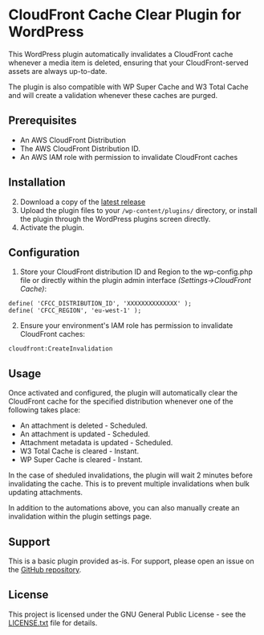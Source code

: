 # CloudFront Cache Clear Plugin for WordPress

This WordPress plugin automatically invalidates a CloudFront cache whenever a media item is deleted, ensuring that your CloudFront-served assets are always up-to-date.

The plugin is also compatible with WP Super Cache and W3 Total Cache and will create a validation whenever these caches are purged.

## Prerequisites

- An AWS CloudFront Distribution
- The AWS CloudFront Distribution ID.
- An AWS IAM role with permission to invalidate CloudFront caches

## Installation

2. Download a copy of the [latest release](https://github.com/ufmedia/cloudfront-cache-clear/releases/)
3. Upload the plugin files to your `/wp-content/plugins/` directory, or install the plugin through the WordPress plugins screen directly.
4. Activate the plugin.

## Configuration

1. Store your CloudFront distribution ID and Region to the wp-config.php file or directly within the plugin admin interface *(Settings->CloudFront Cache)*:

```
define( 'CFCC_DISTRIBUTION_ID', 'XXXXXXXXXXXXXX' );
define( 'CFCC_REGION', 'eu-west-1' );
```

2. Ensure your environment's IAM role has permission to invalidate CloudFront caches:

```
cloudfront:CreateInvalidation
```


## Usage

Once activated and configured, the plugin will automatically clear the CloudFront cache for the specified distribution whenever one of the following takes place:


 - An attachment is deleted - Scheduled.
 - An attachment is updated - Scheduled.
 - Attachment metadata is updated - Scheduled.
 - W3 Total Cache is cleared - Instant.
 - WP Super Cache is cleared - Instant.

 In the case of sheduled invalidations, the plugin will wait 2 minutes before invalidating the cache. This is to prevent multiple invalidations when bulk updating attachments.

 In addition to the automations above, you can also manually create an invalidation within the plugin settings page.

## Support

This is a basic plugin provided as-is. For support, please open an issue on the [GitHub repository](https://github.com/ufmedia/cloudfront-cache-clear).

## License

This project is licensed under the GNU General Public License - see the [LICENSE.txt](LICENSE.txt) file for details.

